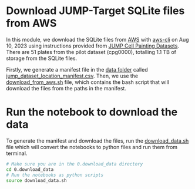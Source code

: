# Download JUMP-Target SQLite files from AWS

In this module, we download the SQLite files from [AWS](https://cellpainting-gallery.s3.amazonaws.com/index.html#cpg0000-jump-pilot/source_4/workspace/backend/2020_11_04_CPJUMP1/) with [aws-cli](https://github.com/aws/aws-cli) on Aug 10, 2023 using instructions provided from [JUMP Cell Painting Datasets](https://github.com/jump-cellpainting/datasets).
There are 51 plates from the pilot dataset (cpg0000), totalling 1.1 TB of storage from the SQLite files.

Firstly, we generate a manifest file in the [data folder](./data/) called [jump_dataset_location_manifest.csv](./data/jump_dataset_location_manifest.csv).
Then, we use the [download_from_aws.sh](./download_from_aws.sh) file, which contains the bash script that will download the files from the paths in the manifest.

# Run the notebook to download the data

To generate the manifest and download the files, run the [download_data.sh](./download_data.sh) file which will convert the notebooks to python files and run them from terminal.

```bash
# Make sure you are in the 0.download_data directory
cd 0.download_data
# Run the notebooks as python scripts
source download_data.sh
```

